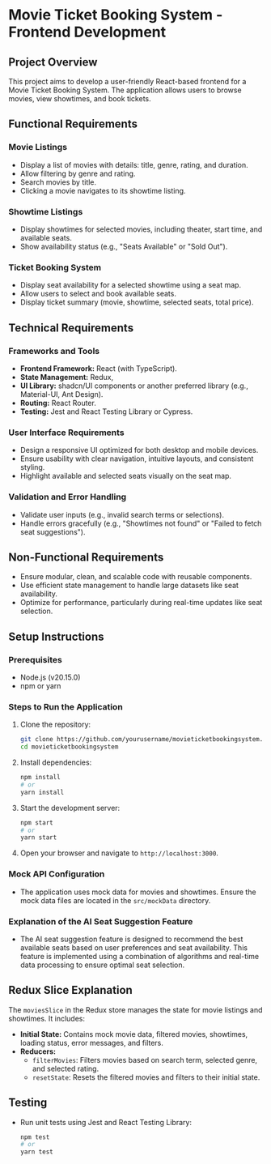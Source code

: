 # Movie Ticket Booking System - Frontend Development

## Project Overview
This project aims to develop a user-friendly React-based frontend for a Movie Ticket Booking System. The application allows users to browse movies, view showtimes, and book tickets.

## Functional Requirements

### Movie Listings
- Display a list of movies with details: title, genre, rating, and duration.
- Allow filtering by genre and rating.
- Search movies by title.
- Clicking a movie navigates to its showtime listing.

### Showtime Listings
- Display showtimes for selected movies, including theater, start time, and available seats.
- Show availability status (e.g., "Seats Available" or "Sold Out").

### Ticket Booking System
- Display seat availability for a selected showtime using a seat map.
- Allow users to select and book available seats.
- Display ticket summary (movie, showtime, selected seats, total price).

## Technical Requirements

### Frameworks and Tools
- **Frontend Framework:** React (with TypeScript).
- **State Management:** Redux,
- **UI Library:** shadcn/UI components or another preferred library (e.g., Material-UI, Ant Design).
- **Routing:** React Router.
- **Testing:** Jest and React Testing Library or Cypress.

### User Interface Requirements
- Design a responsive UI optimized for both desktop and mobile devices.
- Ensure usability with clear navigation, intuitive layouts, and consistent styling.
- Highlight available and selected seats visually on the seat map.

### Validation and Error Handling
- Validate user inputs (e.g., invalid search terms or selections).
- Handle errors gracefully (e.g., "Showtimes not found" or "Failed to fetch seat suggestions").

## Non-Functional Requirements
- Ensure modular, clean, and scalable code with reusable components.
- Use efficient state management to handle large datasets like seat availability.
- Optimize for performance, particularly during real-time updates like seat selection.

## Setup Instructions

### Prerequisites
- Node.js (v20.15.0)
- npm or yarn

### Steps to Run the Application
1. Clone the repository:
   ```bash
   git clone https://github.com/yourusername/movieticketbookingsystem.git
   cd movieticketbookingsystem
   ```

2. Install dependencies:
   ```bash
   npm install
   # or
   yarn install
   ```

3. Start the development server:
   ```bash
   npm start
   # or
   yarn start
   ```

4. Open your browser and navigate to `http://localhost:3000`.

### Mock API Configuration
- The application uses mock data for movies and showtimes. Ensure the mock data files are located in the `src/mockData` directory.

### Explanation of the AI Seat Suggestion Feature
- The AI seat suggestion feature is designed to recommend the best available seats based on user preferences and seat availability. This feature is implemented using a combination of algorithms and real-time data processing to ensure optimal seat selection.

## Redux Slice Explanation
The `moviesSlice` in the Redux store manages the state for movie listings and showtimes. It includes:
- **Initial State:** Contains mock movie data, filtered movies, showtimes, loading status, error messages, and filters.
- **Reducers:** 
  - `filterMovies`: Filters movies based on search term, selected genre, and selected rating.
  - `resetState`: Resets the filtered movies and filters to their initial state.

## Testing
- Run unit tests using Jest and React Testing Library:
  ```bash
  npm test
  # or
  yarn test
  ```